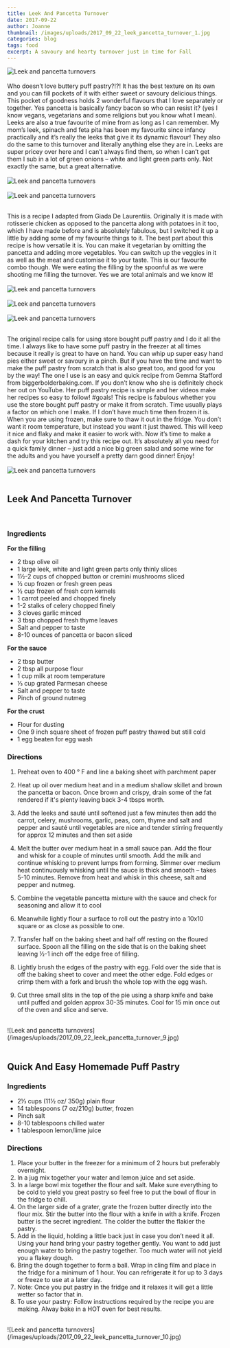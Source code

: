 ```yaml
---
title: Leek And Pancetta Turnover
date: 2017-09-22
author: Joanne
thumbnail: /images/uploads/2017_09_22_leek_pancetta_turnover_1.jpg
categories: blog
tags: food
excerpt: A savoury and hearty turnover just in time for Fall
---
```

![Leek and pancetta turnovers](/images/uploads/2017_09_22_leek_pancetta_turnover_2.jpg)
<br>
<br>
Who doesn’t love buttery puff pastry?!?! It has the best texture on its own and you can fill pockets of it with either sweet or savoury delicious things. This pocket of goodness holds 2 wonderful flavours that I love separately or together. Yes pancetta is basically fancy bacon so who can resist it? (yes I know vegans, vegetarians and some religions but you know what I mean). Leeks are also a true favourite of mine from as long as I can remember. My mom’s leek, spinach and feta pita has been my favourite since infancy practically and it’s really the leeks that give it its dynamic flavour! They also do the same to this turnover and literally anything else they are in. Leeks are super pricey over here and I can’t always find them, so when I can’t get them I sub in a lot of green onions &ndash; white and light green parts only. Not exactly the same, but a great alternative.
<br>
<br>
![Leek and pancetta turnovers](/images/uploads/2017_09_22_leek_pancetta_turnover_3.jpg)
<br>
<br>
![Leek and pancetta turnovers](/images/uploads/2017_09_22_leek_pancetta_turnover_4.jpg)
<br>
<br>

This is a recipe I adapted from Giada De Laurentiis. Originally it is made with rotisserie chicken as opposed to the pancetta along with potatoes in it too, which I have made before and is absolutely fabulous, but I switched it up a little by adding some of my favourite things to it. The best part about this recipe is how versatile it is. You can make it vegetarian by omitting the pancetta and adding more vegetables. You can switch up the veggies in it as well as the meat and customise it to your taste.  This is our favourite combo though. We were eating the filling by the spoonful as we were shooting me filling the turnover. Yes we are total animals and we know it!
<br>
<br>
![Leek and pancetta turnovers](/images/uploads/2017_09_22_leek_pancetta_turnover_5.jpg)
<br>
<br>
![Leek and pancetta turnovers](/images/uploads/2017_09_22_leek_pancetta_turnover_6.jpg)
<br>
<br>
![Leek and pancetta turnovers](/images/uploads/2017_09_22_leek_pancetta_turnover_7.jpg)
<br>
<br>

The original recipe calls for using store bought puff pastry and I do it all the time.  I always like to have some puff pastry in the freezer at all times because it really is great to have on hand. You can whip up super easy hand pies either sweet or savoury  in a pinch.  But if you have the time and want to make the puff pastry from scratch that is also great too, and good for you by the way! The one I use is an easy and quick recipe from Gemma Stafford from biggerbolderbaking.com. If you don’t know who she is definitely check her out on YouTube. Her puff pastry recipe is simple and her videos make her recipes so easy to follow! #goals! This recipe is fabulous whether you use the store bought puff pastry or make it from scratch.  Time usually plays a factor on which one I make. If I don’t have much time then frozen it is. When you are using frozen, make sure to thaw it out in the fridge. You don’t want it room temperature, but instead you want it just thawed. This will keep it nice and flaky and make it easier to work with.  Now it’s time to make a dash for your kitchen and try this recipe out.  It’s absolutely all you need for a quick family dinner &ndash; just add a nice big green salad and some wine for the adults and you have yourself a pretty darn good dinner! Enjoy!
<br>
<br>
![Leek and pancetta turnovers](/images/uploads/2017_09_22_leek_pancetta_turnover_8.jpg)
<br>
<br>

## Leek And Pancetta Turnover
<br>

### Ingredients
**For the filling**

* 2 tbsp olive oil
* 1 large leek, white and light green parts only thinly slices
* 1&frac12;-2 cups of chopped button or cremini mushrooms sliced
* &frac12; cup frozen or fresh green peas
* &frac12; cup frozen of fresh corn kernels
* 1 carrot peeled and chopped finely
* 1-2 stalks of celery chopped finely
* 3 cloves garlic minced
* 3 tbsp chopped fresh thyme leaves
* Salt and pepper to taste
* 8-10 ounces of pancetta or bacon sliced

**For the sauce**

* 2 tbsp butter
* 2 tbsp all purpose flour
* 1 cup milk at room temperature
* ⅓ cup grated Parmesan cheese
* Salt and pepper to taste
* Pinch of ground nutmeg

**For the crust**

* Flour for dusting
* One 9 inch square sheet of frozen puff pastry thawed but still cold
* 1 egg beaten for egg wash

### Directions

1. Preheat oven to 400 &deg; F and line a baking sheet with parchment paper

1. Heat up oil over medium heat and in a medium shallow skillet and brown the pancetta or bacon. Once brown and crispy, drain some of the fat rendered if it's plenty leaving back 3-4 tbsps worth.

1. Add the leeks and sauté until softened just a few minutes then add the carrot, celery, mushrooms, garlic, peas, corn, thyme and salt and pepper and sauté until vegetables are nice and tender stirring frequently for approx 12 minutes and then set aside

1. Melt the butter over medium heat in a small sauce pan. Add the flour and whisk for a couple of minutes until smooth. Add the milk and continue whisking to prevent lumps from forming. Simmer over medium heat continuously whisking until the sauce is thick and smooth &ndash; takes 5-10 minutes. Remove from heat and whisk in this cheese, salt and pepper and nutmeg.

1. Combine the vegetable pancetta mixture with the sauce and check for seasoning and allow it to cool

1. Meanwhile lightly flour a surface to roll out the pastry into a 10x10 square or as close as possible to one.

1. Transfer half on the baking sheet and half off resting on the floured surface. Spoon all the filling on the side that is on the baking sheet leaving &frac12;-1 inch off the edge free of filling.

1. Lightly brush the edges of the pastry with egg. Fold over the side that is off the baking sheet to cover and meet the other edge. Fold edges or crimp them with a fork and brush the whole top with the egg wash.  

1. Cut three small slits in the top of the pie using a sharp knife and bake until puffed and golden approx 30-35 minutes. Cool for 15 min once out of the oven and slice and serve.

<br>
![Leek and pancetta turnovers](/images/uploads/2017_09_22_leek_pancetta_turnover_9.jpg)
<br>
<br>

## Quick And Easy Homemade Puff Pastry

### Ingredients

* 2⅓ cups (11½ oz/ 350g) plain flour
* 14 tablespoons (7 oz/210g) butter, frozen
* Pinch salt
* 8-10 tablespoons chilled water
* 1 tablespoon lemon/lime juice

### Directions

1. Place your butter in the freezer for a minimum of 2 hours but preferably overnight.
2. In a jug mix together your water and lemon juice and set aside.
3. In a large bowl mix together the flour and salt. Make sure everything to be cold to yield you great pastry so feel free to put the bowl of flour in the fridge to chill.
4. On the larger side of a grater, grate the frozen butter directly into the flour mix. Stir the butter into the flour with a knife in with a knife. Frozen butter is the secret ingredient. The colder the butter the flakier the pastry.
5. Add in the liquid, holding a little back just in case you don’t need it all. Using your hand bring your pastry together gently. You want to add just enough water to bring the pastry together. Too much water will not yield you a flakey dough.
6. Bring the dough together to form a ball. Wrap in cling film and place in the fridge for a minimum of 1 hour. You can refrigerate it for up to 3 days or freeze to use at a later day.
7. Note: Once you put pastry in the fridge and it relaxes it will get a little wetter so factor that in.
8. To use your pastry: Follow instructions required by the recipe you are making. Alway bake in a HOT oven for best results.

<br>
![Leek and pancetta turnovers](/images/uploads/2017_09_22_leek_pancetta_turnover_10.jpg)

